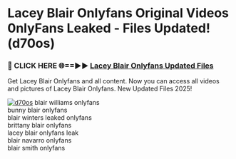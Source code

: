# Lacey Blair Onlyfans Original Videos 0nlyFans Leaked - Files Updated! (d70os)

<h3>🔴 CLICK HERE 🌐==►► <a href="https://tinyurl.com/2jnfzry5" rel="nofollow">Lacey Blair Onlyfans Updated Files</a></h3>

Get Lacey Blair Onlyfans and all content. Now you can access all videos and pictures of Lacey Blair Onlyfans. New Updated Files 2025!

[![d70os](https://i.imgur.com/GyGTBgg.gif)](https://tinyurl.com/2jnfzry5)
blair williams onlyfans<br>
bunny blair onlyfans<br>
blair winters leaked onlyfans<br>
brittany blair onlyfans<br>
lacey blair onlyfans leak<br>
blair navarro onlyfans<br>
blair smith onlyfans